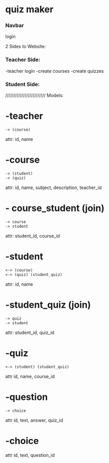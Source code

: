 # quiz maker


### Navbar

login


2 Sides to Website:

### Teacher Side:
-teacher login
-create courses
-create quizzes

### Student Side:












/////////////////////////
Models:
# -teacher 
    -> (course)
attr:
id, name

# -course 
    -> (student)
    -> (quiz)
attr:
id, name, subject, description, teacher_id

# - course_student (join)
    -> course
    -> student
attr:
student_id, course_id

# -student
    <-> (course)
    <-> (quiz) (student_quiz)
attr:
id, name

# -student_quiz (join)
    -> quiz 
    -> student
attr:
student_id, quiz_id

# -quiz
    <-> (student) (student_quiz)
attr
id, name, course_id

# -question
    -> choice
attr
id, text, answer, quiz_id

# -choice
attr
id, text, question_id

